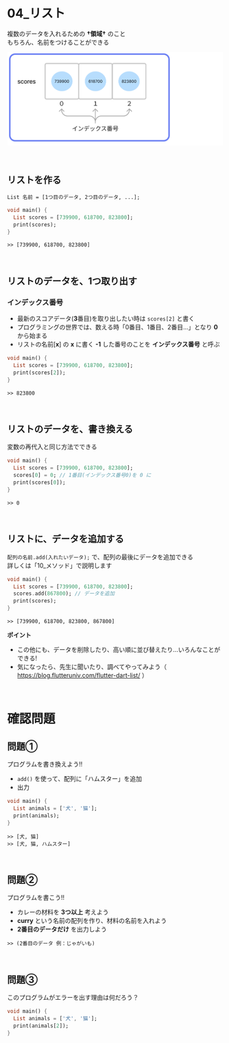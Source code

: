 # **04_リスト**

複数のデータを入れるための **†領域†** のこと  
もちろん、名前をつけることができる

![リスト](img/04_list1-1.png)

<br>

## **リストを作る**

`List 名前 = [1つ目のデータ, 2つ目のデータ, ...];`

```dart
void main() {
  List scores = [739900, 618700, 823800];
  print(scores);
}
```

```
>> [739900, 618700, 823800]
```

<br>

## **リストのデータを、1つ取り出す**

### **インデックス番号**

- 最新のスコアデータ(**3**番目)を取り出したい時は 
`scores[2]` と書く  
- プログラミングの世界では、数える時「0番目、1番目、2番目...」となり **0** から始まる  
- リストの名前[**x**] の **x** に書く **-1** した番号のことを **インデックス番号** と呼ぶ

```dart
void main() {
  List scores = [739900, 618700, 823800];
  print(scores[2]);
}
```

```
>> 823800
```

<br>

## **リストのデータを、書き換える**

変数の再代入と同じ方法でできる

```dart
void main() {
  List scores = [739900, 618700, 823800];
  scores[0] = 0; // 1番目(インデックス番号0)を 0 に
  print(scores[0]);
}
```

```
>> 0
```

<br>

## **リストに、データを追加する**

`配列の名前.add(入れたいデータ);` で、配列の最後にデータを追加できる  
詳しくは「10_メソッド」で説明します

```dart
void main() {
  List scores = [739900, 618700, 823800];
  scores.add(867800); // データを追加
  print(scores);
}
```

```
>> [739900, 618700, 823800, 867800]
```


**ポイント**
- この他にも、データを削除したり、高い順に並び替えたり...いろんなことができる!  
- 気になったら、先生に聞いたり、調べてやってみよう（ https://blog.flutteruniv.com/flutter-dart-list/ ）


<br>

# **確認問題**

## **問題①**
プログラムを書き換えよう!!
- `add()` を使って、配列に「ハムスター」を追加
- 出力

```dart
void main() {
  List animals = ['犬', '猫'];
  print(animals);
}
```

```
>> [犬, 猫]
>> [犬, 猫, ハムスター]
```

<br>

## **問題②**
プログラムを書こう!!
- カレーの材料を **3つ以上** 考えよう
- **curry** という名前の配列を作り、材料の名前を入れよう
- **2番目のデータだけ** を出力しよう
```
>> (2番目のデータ 例：じゃがいも)
```

<br>

## **問題③**

このプログラムがエラーを出す理由は何だろう？

```dart
void main() {
  List animals = ['犬', '猫'];
  print(animals[2]);
}
```
